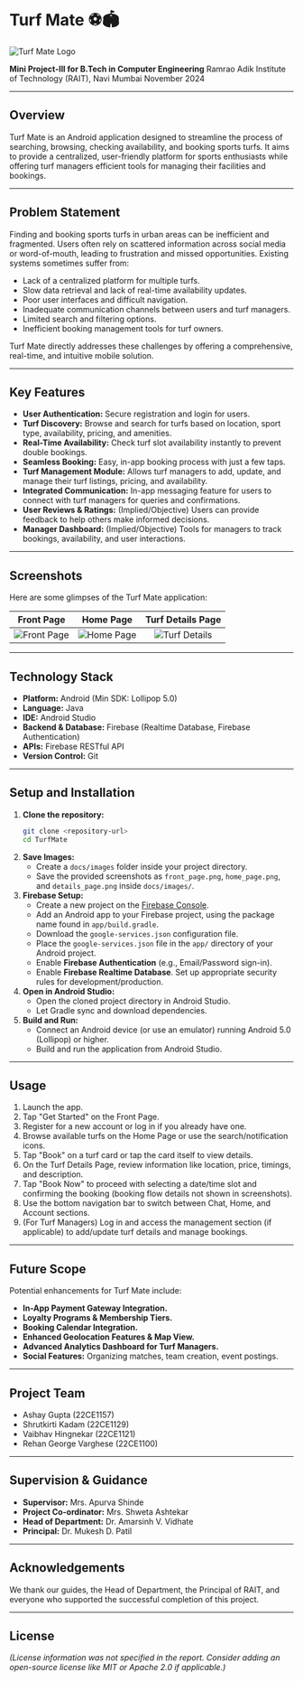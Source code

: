 # Turf Mate ⚽🏟️

![Turf Mate Logo](./assets/front_page.png) <!-- Using front page as a sort of logo/banner -->

**Mini Project-III for B.Tech in Computer Engineering**
Ramrao Adik Institute of Technology (RAIT), Navi Mumbai
November 2024

---

## Overview

Turf Mate is an Android application designed to streamline the process of searching, browsing, checking availability, and booking sports turfs. It aims to provide a centralized, user-friendly platform for sports enthusiasts while offering turf managers efficient tools for managing their facilities and bookings.

---

## Problem Statement

Finding and booking sports turfs in urban areas can be inefficient and fragmented. Users often rely on scattered information across social media or word-of-mouth, leading to frustration and missed opportunities. Existing systems sometimes suffer from:

*   Lack of a centralized platform for multiple turfs.
*   Slow data retrieval and lack of real-time availability updates.
*   Poor user interfaces and difficult navigation.
*   Inadequate communication channels between users and turf managers.
*   Limited search and filtering options.
*   Inefficient booking management tools for turf owners.

Turf Mate directly addresses these challenges by offering a comprehensive, real-time, and intuitive mobile solution.

---

## Key Features

*   **User Authentication:** Secure registration and login for users.
*   **Turf Discovery:** Browse and search for turfs based on location, sport type, availability, pricing, and amenities.
*   **Real-Time Availability:** Check turf slot availability instantly to prevent double bookings.
*   **Seamless Booking:** Easy, in-app booking process with just a few taps.
*   **Turf Management Module:** Allows turf managers to add, update, and manage their turf listings, pricing, and availability.
*   **Integrated Communication:** In-app messaging feature for users to connect with turf managers for queries and confirmations.
*   **User Reviews & Ratings:** (Implied/Objective) Users can provide feedback to help others make informed decisions.
*   **Manager Dashboard:** (Implied/Objective) Tools for managers to track bookings, availability, and user interactions.

---

## Screenshots

Here are some glimpses of the Turf Mate application:

| Front Page                               | Home Page                                | Turf Details Page                          |
| :---------------------------------------: | :---------------------------------------: | :---------------------------------------: |
| ![Front Page](./docs/images/front_page.png) | ![Home Page](./docs/images/home_page.png) | ![Turf Details](./docs/images/details_page.png) |

---

## Technology Stack

*   **Platform:** Android (Min SDK: Lollipop 5.0)
*   **Language:** Java
*   **IDE:** Android Studio
*   **Backend & Database:** Firebase (Realtime Database, Firebase Authentication)
*   **APIs:** Firebase RESTful API
*   **Version Control:** Git

---

## Setup and Installation

1.  **Clone the repository:**
    ```bash
    git clone <repository-url>
    cd TurfMate
    ```
2.  **Save Images:**
    *   Create a `docs/images` folder inside your project directory.
    *   Save the provided screenshots as `front_page.png`, `home_page.png`, and `details_page.png` inside `docs/images/`.
3.  **Firebase Setup:**
    *   Create a new project on the [Firebase Console](https://console.firebase.google.com/).
    *   Add an Android app to your Firebase project, using the package name found in `app/build.gradle`.
    *   Download the `google-services.json` configuration file.
    *   Place the `google-services.json` file in the `app/` directory of your Android project.
    *   Enable **Firebase Authentication** (e.g., Email/Password sign-in).
    *   Enable **Firebase Realtime Database**. Set up appropriate security rules for development/production.
4.  **Open in Android Studio:**
    *   Open the cloned project directory in Android Studio.
    *   Let Gradle sync and download dependencies.
5.  **Build and Run:**
    *   Connect an Android device (or use an emulator) running Android 5.0 (Lollipop) or higher.
    *   Build and run the application from Android Studio.

---

## Usage

1.  Launch the app.
2.  Tap "Get Started" on the Front Page.
3.  Register for a new account or log in if you already have one.
4.  Browse available turfs on the Home Page or use the search/notification icons.
5.  Tap "Book" on a turf card or tap the card itself to view details.
6.  On the Turf Details Page, review information like location, price, timings, and description.
7.  Tap "Book Now" to proceed with selecting a date/time slot and confirming the booking (booking flow details not shown in screenshots).
8.  Use the bottom navigation bar to switch between Chat, Home, and Account sections.
9.  (For Turf Managers) Log in and access the management section (if applicable) to add/update turf details and manage bookings.

---

## Future Scope

Potential enhancements for Turf Mate include:

*   **In-App Payment Gateway Integration.**
*   **Loyalty Programs & Membership Tiers.**
*   **Booking Calendar Integration.**
*   **Enhanced Geolocation Features & Map View.**
*   **Advanced Analytics Dashboard for Turf Managers.**
*   **Social Features:** Organizing matches, team creation, event postings.

---

## Project Team

*   Ashay Gupta (22CE1157)
*   Shrutkirti Kadam (22CE1129)
*   Vaibhav Hingnekar (22CE1121)
*   Rehan George Varghese (22CE1100)

---

## Supervision & Guidance

*   **Supervisor:** Mrs. Apurva Shinde
*   **Project Co-ordinator:** Mrs. Shweta Ashtekar
*   **Head of Department:** Dr. Amarsinh V. Vidhate
*   **Principal:** Dr. Mukesh D. Patil

---

## Acknowledgements

We thank our guides, the Head of Department, the Principal of RAIT, and everyone who supported the successful completion of this project.

---

## License

*(License information was not specified in the report. Consider adding an open-source license like MIT or Apache 2.0 if applicable.)*

